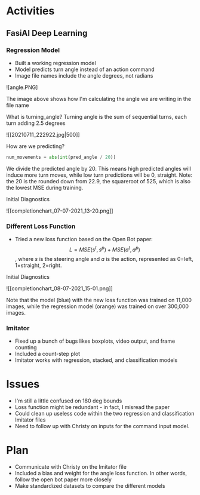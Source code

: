 # Activities

## FasiAI Deep Learning

### Regression Model

- Built a working regression model
- Model predicts turn angle instead of an action command
- Image file names include the angle degrees, not radians

![angle.PNG]

The image above shows how I'm calculating the angle we are writing in the file name

What is turning_angle? Turning angle is the sum of sequential turns, each turn adding 2.5 degrees

![[20210711_222922.jpg|500]]

How are we predicting? 
```python
num_movements = abs(int(pred_angle / 20))
```
We divide the predicted angle by 20. This means high predicted angles will induce more turn moves, while low turn predictions will be 0, straight. Note: the 20 is the rounded down from 22.9, the squareroot of 525, which is also the lowest MSE during training. 

Initial Diagnostics

![[completionchart_07-07-2021_13-20.png]]

### Different Loss Function

- Tried a new loss function based on the Open Bot paper: 
$$L = MSE(s^t, s^p) + MSE(a^t, a^p)$$, where $s$ is the steering angle and $a$ is the action, represented as 0=left, 1=straight, 2=right. 

Initial Diagnostics

![[completionchart_08-07-2021_15-01.png]]

Note that the model (blue) with the new loss function was trained on 11,000 images, while the regression model (orange) was trained on over 300,000 images. 

### Imitator
- Fixed up a bunch of bugs likes boxplots, video output, and frame counting
- Included a count-step plot
- Imitator works with regression, stacked, and classification models

# Issues
- I'm still a little confused on 180 deg bounds
- Loss function might be redundant - in fact, I misread the paper 
- Could clean up useless code within the two regression and classification Imitator files
- Need to follow up with Christy on inputs for the command input model.

# Plan
- Communicate with Christy on the Imitator file
- Included a bias and weight for the angle loss function. In other words, follow the open bot paper more closely
- Make standardized datasets to compare the different models
